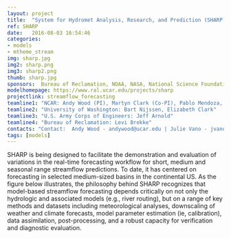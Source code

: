 ```yaml
---
layout: project
title:  "System for Hydromet Analysis, Research, and Prediction (SHARP)"
ref: SHARP
date:   2016-08-03 16:54:46
categories:
- models
- mtheme_stream
img: sharp.jpg
img2: sharp.png
img3: sharp2.png
thumb: sharp.jpg
sponsors:  Bureau of Reclamation, NOAA, NASA, National Science Foundation, U.S. Army Corps of Engineers (check, spell out?)
modelhomepage: https://www.ral.ucar.edu/projects/sharp
projectlink: streamflow_forecasting
teamline1: "NCAR: Andy Wood (PI), Martyn Clark (Co-PI), Pablo Mendoza, Andy Newman, Ethan Gutmann"
teamline2: "University of Washington: Bart Nijssen, Elizabeth Clark"
teamline3: "U.S. Army Corps of Engineers: Jeff Arnold"
teamline4: "Bureau of Reclamation: Levi Brekke" 
contacts: "Contact:  Andy Wood - andywood@ucar.edu | Julie Vano - jvano@ucar.edu"
tags: [models]
---
```


SHARP is being designed to facilitate the demonstration and evaluation of variations in the real-time forecasting workflow for short, medium and seasonal range streamflow predictions. To date, it has centered on forecasting in selected medium-sized basins in the continental US. As the figure below illustrates, the philosophy behind SHARP recognizes that model-based streamflow forecasting depends critically on not only the hydrologic and associated models (e.g., river routing), but on a range of key methods and datasets including meteorological analyses, downscaling of weather and climate forecasts, model parameter estimation (ie, calibration), data assimilation, post-processing, and a robust capacity for verification and diagnostic evaluation.
